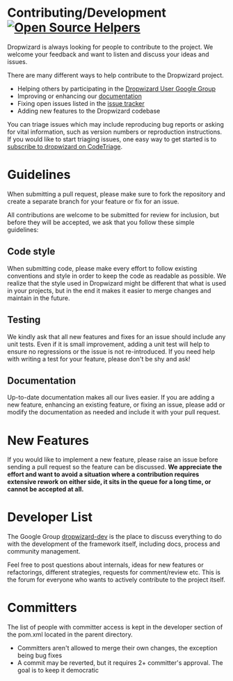 Contributing/Development [![Open Source Helpers](https://www.codetriage.com/dropwizard/dropwizard/badges/users.svg)](https://www.codetriage.com/dropwizard/dropwizard)
===

Dropwizard is always looking for people to contribute to the project. We welcome your
feedback and want to listen and discuss your ideas and issues.

There are many different ways to help contribute to the Dropwizard project.

* Helping others by participating in the [Dropwizard User Google Group](https://groups.google.com/forum/#!forum/dropwizard-user)
* Improving or enhancing our [documentation](http://dropwizard.github.io/dropwizard/)
* Fixing open issues listed in the [issue tracker](https://github.com/dropwizard/dropwizard/issues?state=open)
* Adding new features to the Dropwizard codebase

You can triage issues which may include reproducing bug reports or asking for vital information, such as version numbers or reproduction instructions. If you would like to start triaging issues, one easy way to get started is to [subscribe to dropwizard on CodeTriage](https://www.codetriage.com/dropwizard/dropwizard).

Guidelines
===
When submitting a pull request, please make sure to fork the repository and create a
separate branch for your feature or fix for an issue.

All contributions are welcome to be submitted for review for inclusion, but before
they will be accepted, we ask that you follow these simple guidelines:

Code style
---
When submitting code, please make every effort to follow existing conventions and
style in order to keep the code as readable as possible. We realize that the style
used in Dropwizard might be different that what is used in your projects, but in the end
 it makes it easier to merge changes and maintain in the future.

Testing
---
We kindly ask that all new features and fixes for an issue should include any unit tests.
Even if it is small improvement, adding a unit test will help to ensure no regressions or the
issue is not re-introduced. If you need help with writing a test for your feature, please
don't be shy and ask!

Documentation
---
Up-to-date documentation makes all our lives easier. If you are adding a new feature,
enhancing an existing feature, or fixing an issue, please add or modify the documentation
as needed and include it with your pull request.

New Features
===
If you would like to implement a new feature, please raise an issue before sending a
pull request so the feature can be discussed. **We appreciate the effort and want
to avoid a situation where a contribution requires extensive rework on either side,
it sits in the queue for a long time, or cannot be accepted at all.**

Developer List
===
The Google Group [dropwizard-dev](https://groups.google.com/forum/#!forum/dropwizard-dev)
is the place to discuss everything to do with the development of the framework itself,
including docs, process and community management.


Feel free to post questions about internals, ideas for new features or refactorings,
different strategies, requests for comment/review etc. This is the forum for everyone
who wants to actively contribute to the project itself.

Committers
===
The list of people with committer access is kept in the developer section of the pom.xml located in the parent directory.

* Committers aren't allowed to merge their own changes, the exception being bug fixes
* A commit may be reverted, but it requires 2+ committer's approval. The goal is to keep it democratic
